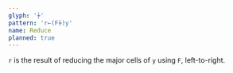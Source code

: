 ```yaml
---
glyph: '⍆'
pattern: 'r←(F⍆)y'
name: Reduce
planned: true
---
```


`r` is the result of reducing the major cells of `y` using `F`, left-to-right.